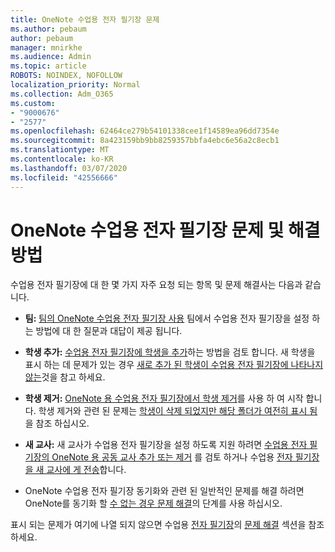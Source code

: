 ```yaml
---
title: OneNote 수업용 전자 필기장 문제
ms.author: pebaum
author: pebaum
manager: mnirkhe
ms.audience: Admin
ms.topic: article
ROBOTS: NOINDEX, NOFOLLOW
localization_priority: Normal
ms.collection: Adm_O365
ms.custom:
- "9000676"
- "2577"
ms.openlocfilehash: 62464ce279b54101338cee1f14589ea96dd7354e
ms.sourcegitcommit: 8a423159bb9bb8259357bbfa4ebc6e56a2c8ecb1
ms.translationtype: MT
ms.contentlocale: ko-KR
ms.lasthandoff: 03/07/2020
ms.locfileid: "42556666"
---
```

# <a name="onenote-class-notebook-issues-and-resolutions"></a>OneNote 수업용 전자 필기장 문제 및 해결 방법

수업용 전자 필기장에 대 한 몇 가지 자주 요청 되는 항목 및 문제 해결사는 다음과 같습니다.

- **팀:** [팀의 OneNote 수업용 전자 필기장 사용](https://support.office.com/article/bd77f11f-27cd-4d41-bfbd-2b11799f1440) 팀에서 수업용 전자 필기장을 설정 하는 방법에 대 한 질문과 대답이 제공 됩니다.

- **학생 추가:** [수업용 전자 필기장에 학생을 추가](https://support.office.com/article/149882af-506a-4689-9fee-39309b97aae8)하는 방법을 검토 합니다. 새 학생을 표시 하는 데 문제가 있는 경우 [새로 추가 된 학생이 수업용 전자 필기장에 나타나지 않는](https://support.office.com/article/4da02c45-b435-4af1-921b-51b8ee40e1c9)것을 참고 하세요.

- **학생 제거:** [OneNote 용 수업용 전자 필기장에서 학생 제거](https://support.office.com/article/86dcf019-408f-4de8-8055-eb61f1578c3c)를 사용 하 여 시작 합니다. 학생 제거와 관련 된 문제는 [학생이 삭제 되었지만 해당 폴더가 여전히 표시 됨](https://support.office.com/article/0ed81eaa-c14a-436f-bb6f-ce95f130cc71)을 참조 하십시오.

- **새 교사:** 새 교사가 수업용 전자 필기장을 설정 하도록 지원 하려면 [수업용 전자 필기장의 OneNote 용 공동 교사 추가 또는 제거](https://support.office.com/article/fdcb870b-49a7-4a14-9ea6-d817f88026f8) 를 검토 하거나 수업용 [전자 필기장을 새 교사에 게 전송](https://support.office.com/article/84ef5d4a-0eec-4d5b-bc22-1317bc3b9027)합니다.

- OneNote 수업용 전자 필기장 동기화와 관련 된 일반적인 문제를 해결 하려면 OneNote를 동기화 할 [수 없는 경우 문제 해결](https://support.office.com/article/Fix-issues-when-you-can-t-sync-OneNote-299495ef-66d1-448f-90c1-b785a6968d45)의 단계를 사용 하십시오.

표시 되는 문제가 여기에 나열 되지 않으면 수업용 [전자 필기장](https://support.office.com/article/class-notebook-ee70aff9-52e8-449f-be6a-7cbc1d65eaea)의 [문제 해결](https://support.office.com/article/class-notebook-ee70aff9-52e8-449f-be6a-7cbc1d65eaea#ID0EAABAAA=Manage&ID0EABAAA=Troubleshoot) 섹션을 참조 하세요. 


